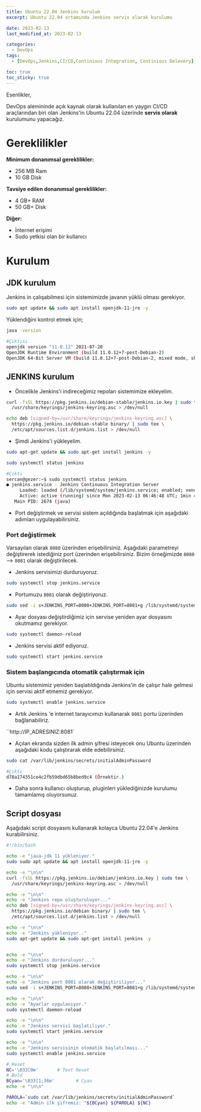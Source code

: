 ```yaml
---
title: Ubuntu 22.04 Jenkins kurulum
excerpt: Ubuntu 22.04 ortamında Jenkins servis olarak kurulumu

date: 2023-02-13
last_modified_at: 2023-02-13

categories:
  - DevOps
tags: 
  - [DevOps,Jenkins,CI/CD,Continious Integration, Continious Delevery]

toc: true
toc_sticky: true
---
```



Esenlikler,

DevOps alemininde açık kaynak olarak kullanılan en yaygın CI/CD araçlarından biri olan Jenkins'in Ubuntu 22.04 üzerinde **servis olarak** kurulumunu yapacağız.

# Gereklilikler

**Minimum donanımsal gereklilikler:**

* 256 MB Ram
* 10 GB Disk

**Tavsiye edilen donanımsal gereklilikler:**

* 4 GB+ RAM
* 50 GB+ Disk

**Diğer:**

* İnternet erişimi
* Sudo yetkisi olan bir kullanıcı


# Kurulum

## JDK kurulum

Jenkins in çalışabilmesi için sistemimizde javanın yüklü olması gerekiyor.

```bash
sudo apt update && sudo apt install openjdk-11-jre -y
```

Yüklendiğini kontrol etmek için;

```bash
java -version

#Çıktısı
openjdk version "11.0.12" 2021-07-20
OpenJDK Runtime Environment (build 11.0.12+7-post-Debian-2)
OpenJDK 64-Bit Server VM (build 11.0.12+7-post-Debian-2, mixed mode, sharing)
```

## JENKINS kurulum

* Öncelikle Jenkins'i indireceğimiz repoları sistemimize ekleyelim.

```bash
curl -fsSL https://pkg.jenkins.io/debian-stable/jenkins.io.key | sudo tee \
  /usr/share/keyrings/jenkins-keyring.asc > /dev/null
```
```bash
echo deb [signed-by=/usr/share/keyrings/jenkins-keyring.asc] \
  https://pkg.jenkins.io/debian-stable binary/ | sudo tee \
  /etc/apt/sources.list.d/jenkins.list > /dev/null
```

* Şimdi Jenkins'i yükleyelim.

```bash
sudo apt-get update && sudo apt-get install jenkins -y
```

```bash
sudo systemctl status jenkins

#Çıktı
sercan@gezer:~$ sudo systemctl status jenkins
● jenkins.service - Jenkins Continuous Integration Server
     Loaded: loaded (/lib/systemd/system/jenkins.service; enabled; vendor preset: enabled)
     Active: active (running) since Mon 2023-02-13 06:46:48 UTC; 1min 45s ago
   Main PID: 2674 (java)

```

* Port değiştirmek ve servisi sistem açıldığında başlatmak için aşağıdaki adımları uygulayabilirsiniz.

### Port değiştirmek

Varsayılan olarak `8080` üzerinden erişebilirsiniz. Aşağıdaki parametreyi değiştirerek istediğiniz port üzerinden erişebilirsiniz. Bizim örneğimizde `8080` --> `8081` olarak değiştirilecek.

* Jenkins servisimizi durduruyoruz.

```bash
sudo systemctl stop jenkins.service
```

* Portumuzu `8081` olarak değiştiriyoruz.

```bash
sudo sed -i s+JENKINS_PORT=8080+JENKINS_PORT=8081+g /lib/systemd/system/jenkins.service
```

* Ayar dosyası değiştirdiğimiz için servise yeniden ayar dosyasını okutmamız gerekiyor.

```bash
sudo systemctl daemon-reload
```

* Jenkins servisi aktif ediyoruz.

```bash
sudo systemctl start jenkins.service
```

### Sistem başlangıcında otomatik çalıştırmak için

Ubuntu sistemimiz yeniden başlatıldığında Jenkins'in de çalışır hale gelmesi için servisi aktif etmemiz gerekiyor.

```bash
sudo systemctl enable jenkins.service
```

* Artık Jenkins 'e internet tarayıcımızı kullanarak `8081` portu üzerinden bağlanabiliriz.

``http://IP_ADRESINIZ:8081`

* Açılan ekranda sizden ilk admin şifresi isteyecek onu Ubuntu üzerinden aşağıdaki kodu çalıştırarak elde edebilirsiniz.

```bash
sudo cat /var/lib/jenkins/secrets/initialAdminPassword

#Çıktı
d78a174351ce4c2fb59dbd65b8bed9c4 (Örnektir.)
```

* Daha sonra kullanıcı oluşturup, pluginleri yüklediğinizde kurulumu tamamlamış oluyorsunuz.

## Script dosyası

Aşağıdaki script dosyasını kullanarak kolayca Ubuntu 22.04'e Jenkins kurabilirsiniz.

```bash
#!/bin/bash

echo -e "java-jdk 11 yükleniyor."
sudo sudo apt update && apt install openjdk-11-jre -y

echo -e "\n\n"
curl -fsSL https://pkg.jenkins.io/debian/jenkins.io.key | sudo tee \
  /usr/share/keyrings/jenkins-keyring.asc > /dev/null

echo -e "\n\n"
echo -e "Jenkins repo oluşturuluyor..."
echo deb [signed-by=/usr/share/keyrings/jenkins-keyring.asc] \
  https://pkg.jenkins.io/debian binary/ | sudo tee \
  /etc/apt/sources.list.d/jenkins.list > /dev/null

echo -e "\n\n"
echo -e "Jenkins yükleniyor.."
sudo apt-get update && sudo apt-get install jenkins -y


echo -e "\n\n"
echo -e "Jenkins durduruluyor..."
sudo systemctl stop jenkins.service

echo -e "\n\n"
echo -e "Jenkins port 8081 olarak değiştiriliyor..."
sudo sed -i s+JENKINS_PORT=8080+JENKINS_PORT=8081+g /lib/systemd/system/jenkins.service

echo -e "\n\n"
echo -e "Ayarlar uygulanıyor."
sudo systemctl daemon-reload

echo -e "\n\n"
echo -e "Jenkins servisi başlatılıyor."
sudo systemctl start jenkins.service

echo -e "\n\n"
echo -e "Jenkins servisinin otomatik başlatılması..."
sudo systemctl enable jenkins.service

# Reset
NC='\033[0m'       # Text Reset
# Bold
BCyan='\033[1;36m'        # Cyan
echo -e "\n\n"

PAROLA=`sudo cat /var/lib/jenkins/secrets/initialAdminPassword`
echo -e "Admin ilk şifremiz: "${BCyan} ${PAROLA} ${NC}
```